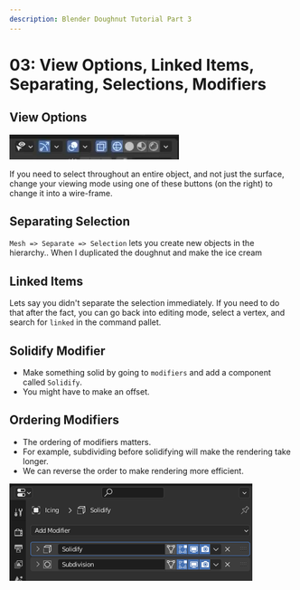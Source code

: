 ```yaml
---
description: Blender Doughnut Tutorial Part 3
---
```


# 03: View Options, Linked Items, Separating, Selections, Modifiers

## View Options

![The wire-frame/flat circle button](<../../../../.gitbook/assets/image (657) (1) (1).png>)

If you need to select throughout an entire object, and not just the surface, change your viewing mode using one of these buttons (on the right) to change it into a wire-frame.

## Separating Selection

`Mesh => Separate => Selection` lets you create new objects in the hierarchy.. When I duplicated the doughnut and make the ice cream

## Linked Items

Lets say you didn't separate the selection immediately. If you need to do that after the fact, you can go back into editing mode, select a vertex, and search for `linked` in the command pallet.

## Solidify Modifier

* Make something solid by going to `modifiers` and add a component called `Solidify`.
* You might have to make an offset.

## Ordering Modifiers

* The ordering of modifiers matters.
* For example, subdividing before solidifying will make the rendering take longer.
* We can reverse the order to make rendering more efficient.

![](<../../../../.gitbook/assets/image (649) (2).png>)
